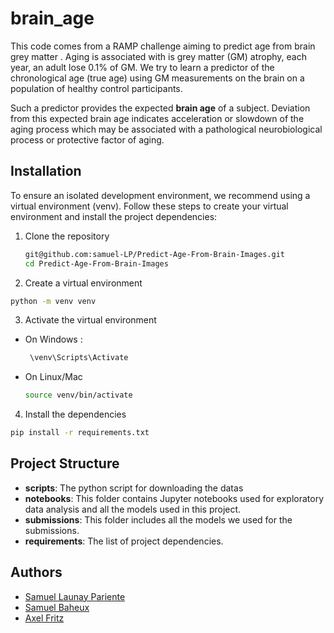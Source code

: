 # brain_age

This code comes from a RAMP challenge aiming to predict age from brain grey matter .
Aging is associated with is grey matter (GM) atrophy, each year, an adult lose
0.1% of GM. We try to learn a predictor of the chronological age (true age)
using GM measurements on the brain on a population of healthy control participants.

Such a predictor provides the expected **brain age** of a subject. Deviation from
this expected brain age indicates acceleration or slowdown of the aging process
which may be associated with a pathological neurobiological process or protective factor of aging.

## Installation

To ensure an isolated development environment, we recommend using a virtual environment (venv). Follow these steps to create your virtual environment and install the project dependencies:
1. Clone the repository
   ```bash
   git@github.com:samuel-LP/Predict-Age-From-Brain-Images.git
   cd Predict-Age-From-Brain-Images
   ```
2. Create a virtual environment
```bash
python -m venv venv
```

3. Activate the virtual environment
  - On Windows : 
    ```bash
     \venv\Scripts\Activate
    ```
- On Linux/Mac
    ```bash
  source venv/bin/activate
    ```
4. Install the dependencies

```bash
pip install -r requirements.txt
```

## Project Structure
- **scripts**: The python script for downloading the datas
- **notebooks**: This folder contains Jupyter notebooks used for exploratory data analysis and all the models used in this project.
- **submissions**: This folder includes all the models we used for the submissions.
- **requirements**: The list of project dependencies.


## Authors

- [Samuel Launay Pariente](https://github.com/samuel-LP)
- [Samuel Baheux](https://github.com/SamuelBaheux)
- [Axel Fritz](https://github.com/AxelFritz1)
